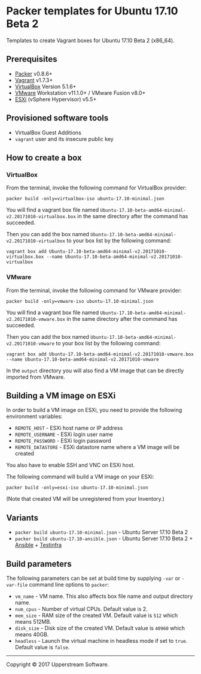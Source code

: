 # Packer templates for Ubuntu 17.10 Beta 2

Templates to create Vagrant boxes for Ubuntu 17.10 Beta 2 (x86_64).


## Prerequisites

* [Packer][] v0.8.6+
* [Vagrant][] v1.7.3+
* [VirtualBox][] Version 5.1.6+
* [VMware][] Workstation v11.1.0+ / VMware Fusion v8.0+
* [ESXi][] (vSphere Hypervisor) v5.5+

[ESXi]: http://www.vmware.com/products/vsphere-hypervisor
        "Free VMware vSphere Hypervisor, Free Virtualization (ESXi)"
[Packer]: https://www.packer.io/ "Packer by HashiCorp"
[Vagrant]: https://www.vagrantup.com/ "Vagrant"
[VirtualBox]: https://www.virtualbox.org/ "Oracle VM VirtualBox"
[VMware]: http://www.vmware.com/ "VMware Virtualization for Desktop &amp; Server, Application, Public &amp; Hybrid Clouds"


## Provisioned software tools

* VirtualBox Guest Additions
* `vagrant` user and its insecure public key


## How to create a box

### VirtualBox

From the terminal, invoke the following command for VirtualBox provider:

    packer build -only=virtualbox-iso ubuntu-17.10-minimal.json

You will find a vagrant box file named `Ubuntu-17.10-beta-amd64-minimal-v2.20171010-virtualbox.box`
in the same directory after the command has succeeded.

Then you can add the box named `Ubuntu-17.10-beta-amd64-minimal-v2.20171010-virtualbox` to your box list
by the following command:

    vagrant box add Ubuntu-17.10-beta-amd64-minimal-v2.20171010-virtualbox.box --name Ubuntu-17.10-beta-amd64-minimal-v2.20171010-virtualbox

### VMware

From the terminal, invoke the following command for VMware provider:

    packer build -only=vmware-iso ubuntu-17.10-minimal.json

You will find a vagrant box file named `Ubuntu-17.10-beta-amd64-minimal-v2.20171010-vmware.box`
in the same directory after the command has succeeded.

Then you can add the box named `Ubuntu-17.10-beta-amd64-minimal-v2.20171010-vmware` to your box list
by the following command:

    vagrant box add Ubuntu-17.10-beta-amd64-minimal-v2.20171010-vmware.box --name Ubuntu-17.10-beta-amd64-minimal-v2.20171010-vmware

In the `output` directory you will also find a VM image that can be directly imported from VMware.


## Building a VM image on ESXi

In order to build a VM image on ESXi, you need to provide the following environment variables:

* `REMOTE_HOST` - ESXi host name or IP address
* `REMOTE_USERNAME` - ESXi login user name
* `REMOTE_PASSWORD` - ESXi login password
* `REMOTE_DATASTORE` - ESXi datastore name where a VM image will be created

You also have to enable SSH and VNC on ESXi host.

The following command will build a VM image on your ESXi:

    packer build -only=esxi-iso ubuntu-17.10-minimal.json

(Note that created VM will be unregistered from your Inventory.)


## Variants

* `packer build ubuntu-17.10-minimal.json` - Ubuntu Server 17.10 Beta 2
* `packer build ubuntu-17.10-ansible.json` - Ubuntu Server 17.10 Beta 2 + [Ansible][] + [Testinfra][]

[Ansible]: https://www.ansible.com/ "Ansible is Simple IT Automation"
[Testinfra]: https://testinfra.readthedocs.io/en/latest/ "Testinfra test your infrastructure &mdash; testinfra 1.7.1 documentation"


## Build parameters

The following parameters can be set at build time by supplying `-var` or `-var-file` command line options to `packer`:

* `vm_name` - VM name.  This also affects box file name and output directory name.
* `num_cpus` - Number of virtual CPUs.  Default value is 2.
* `mem_size` - RAM size of the created VM.  Default value is `512` which means 512MB.
* `disk_size` - Disk size of the created VM.  Default value is `40960` which means 40GB.
* `headless` - Launch the virtual machine in headless mode if set to `true`.  Default value is `false`.


- - -

Copyright &copy; 2017 Upperstream Software.
